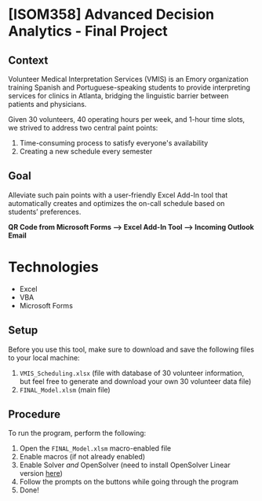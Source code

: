 # [ISOM358] Advanced Decision Analytics - Final Project

## Context
Volunteer Medical Interpretation Services (VMIS) is an Emory organization training Spanish and Portuguese-speaking students to provide interpreting services for clinics in Atlanta, bridging the linguistic barrier between patients and physicians.

Given 30 volunteers, 40 operating hours per week, and 1-hour time slots, we strived to address two central paint points:
  1. Time-consuming process to satisfy everyone's availability
  2. Creating a new schedule every semester

## Goal
Alleviate such pain points with a user-friendly Excel Add-In tool that automatically creates and optimizes the on-call schedule based on students’ preferences.

  **QR Code from Microsoft Forms --> Excel Add-In Tool --> Incoming Outlook Email**

# Technologies
* Excel
* VBA
* Microsoft Forms

## Setup
Before you use this tool, make sure to download and save the following files to your local machine:
  1. `VMIS_Scheduling.xlsx` (file with database of 30 volunteer information, but feel free to generate and download your own 30 volunteer data file)
  2. `FINAL_Model.xlsm` (main file)

## Procedure
To run the program, perform the following:
  1. Open the `FINAL_Model.xlsm` macro-enabled file
  2. Enable macros (if not already enabled)
  3. Enable Solver _and_ OpenSolver (need to install OpenSolver Linear version [here](https://opensolver.org/installing-opensolver/))
  4. Follow the prompts on the buttons while going through the program
  5. Done!
